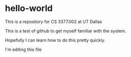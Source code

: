 # hello-world
This is a repository for CS 3377.002 at UT Dallas

This is a test of github to get myself familiar with the system.

Hopefully I can learn how to do this pretty quickly.

I'm editing this file
